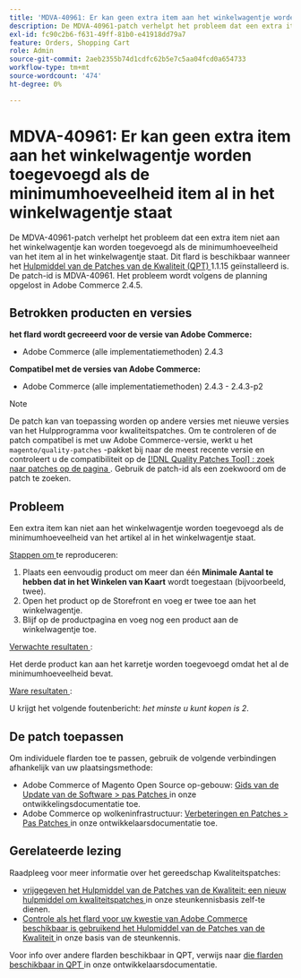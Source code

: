 ```yaml
---
title: 'MDVA-40961: Er kan geen extra item aan het winkelwagentje worden toegevoegd als de minimumhoeveelheid item al in het winkelwagentje staat'
description: De MDVA-40961-patch verhelpt het probleem dat een extra item niet aan het winkelwagentje kan worden toegevoegd als de minimumhoeveelheid van het item al in het winkelwagentje staat. Deze patch is beschikbaar wanneer [Quality Patches Tool (QPT)] (/help/announcements/adobe-commerce-announcements/magento-quality-patches-released-new-tool-to-self-serve-quality-patches.md) 1.1.15 is geïnstalleerd. De patch-id is MDVA-40961. Het probleem wordt volgens de planning opgelost in Adobe Commerce 2.4.5.
exl-id: fc90c2b6-f631-49ff-81b0-e41918dd79a7
feature: Orders, Shopping Cart
role: Admin
source-git-commit: 2aeb2355b74d1cdfc62b5e7c5aa04fcd0a654733
workflow-type: tm+mt
source-wordcount: '474'
ht-degree: 0%

---
```


# MDVA-40961: Er kan geen extra item aan het winkelwagentje worden toegevoegd als de minimumhoeveelheid item al in het winkelwagentje staat

De MDVA-40961-patch verhelpt het probleem dat een extra item niet aan het winkelwagentje kan worden toegevoegd als de minimumhoeveelheid van het item al in het winkelwagentje staat. Dit flard is beschikbaar wanneer het [ Hulpmiddel van de Patches van de Kwaliteit (QPT) ](/help/announcements/adobe-commerce-announcements/magento-quality-patches-released-new-tool-to-self-serve-quality-patches.md) 1.1.15 geïnstalleerd is. De patch-id is MDVA-40961. Het probleem wordt volgens de planning opgelost in Adobe Commerce 2.4.5.

## Betrokken producten en versies

**het flard wordt gecreeerd voor de versie van Adobe Commerce:**

* Adobe Commerce (alle implementatiemethoden) 2.4.3

**Compatibel met de versies van Adobe Commerce:**

* Adobe Commerce (alle implementatiemethoden) 2.4.3 - 2.4.3-p2

>[!NOTE]
>
>De patch kan van toepassing worden op andere versies met nieuwe versies van het Hulpprogramma voor kwaliteitspatches. Om te controleren of de patch compatibel is met uw Adobe Commerce-versie, werkt u het `magento/quality-patches` -pakket bij naar de meest recente versie en controleert u de compatibiliteit op de [[!DNL Quality Patches Tool] : zoek naar patches op de pagina ](https://experienceleague.adobe.com/tools/commerce-quality-patches/index.html?lang=nl-NL) . Gebruik de patch-id als een zoekwoord om de patch te zoeken.

## Probleem

Een extra item kan niet aan het winkelwagentje worden toegevoegd als de minimumhoeveelheid van het artikel al in het winkelwagentje staat.

<u> Stappen om </u> te reproduceren:

1. Plaats een eenvoudig product om meer dan één **Minimale Aantal te hebben dat in het Winkelen van Kaart** wordt toegestaan (bijvoorbeeld, twee).
1. Open het product op de Storefront en voeg er twee toe aan het winkelwagentje.
1. Blijf op de productpagina en voeg nog een product aan de winkelwagentje toe.

<u> Verwachte resultaten </u>:

Het derde product kan aan het karretje worden toegevoegd omdat het al de minimumhoeveelheid bevat.

<u> Ware resultaten </u>:

U krijgt het volgende foutenbericht: *het minste u kunt kopen is 2*.

## De patch toepassen

Om individuele flarden toe te passen, gebruik de volgende verbindingen afhankelijk van uw plaatsingsmethode:

* Adobe Commerce of Magento Open Source op-gebouw: [ Gids van de Update van de Software > pas Patches ](https://experienceleague.adobe.com/nl/docs/commerce-operations/tools/quality-patches-tool/usage) in onze ontwikkelingsdocumentatie toe.
* Adobe Commerce op wolkeninfrastructuur: [ Verbeteringen en Patches > Pas Patches ](https://experienceleague.adobe.com/nl/docs/commerce-cloud-service/user-guide/develop/upgrade/apply-patches) in onze ontwikkelaarsdocumentatie toe.

## Gerelateerde lezing

Raadpleeg voor meer informatie over het gereedschap Kwaliteitspatches:

* [ vrijgegeven het Hulpmiddel van de Patches van de Kwaliteit: een nieuw hulpmiddel om kwaliteitspatches ](/help/announcements/adobe-commerce-announcements/magento-quality-patches-released-new-tool-to-self-serve-quality-patches.md) in onze steunkennisbasis zelf-te dienen.
* [ Controle als het flard voor uw kwestie van Adobe Commerce beschikbaar is gebruikend het Hulpmiddel van de Patches van de Kwaliteit ](/help/support-tools/patches-available-in-qpt-tool/check-patch-for-magento-issue-with-magento-quality-patches.md) in onze basis van de steunkennis.

Voor info over andere flarden beschikbaar in QPT, verwijs naar [ die flarden beschikbaar in QPT ](https://experienceleague.adobe.com/tools/commerce-quality-patches/index.html?lang=nl-NL) in onze ontwikkelaarsdocumentatie.
